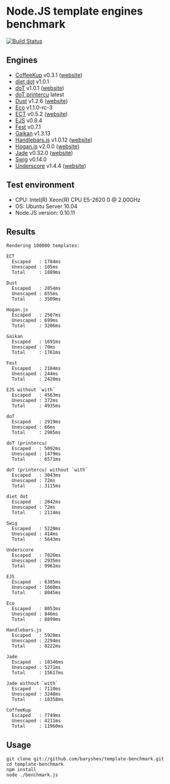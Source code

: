 # Node.JS template engines benchmark
[![Build Status](https://api.travis-ci.org/philippsimon/template-benchmark.png)](https://travis-ci.org/philippsimon/template-benchmark)

## Engines

- [CoffeeKup](https://github.com/mauricemach/coffeekup) v0.3.1 ([website](http://coffeekup.org/))
- [diet dot](https://github.com/jamescostian/diet-dot) v1.0.1
- [doT](https://github.com/olado/doT) v1.0.1 ([website](http://olado.github.com/doT/))
- [doT printercu](https://github.com/printercu/doT) latest
- [Dust](https://github.com/linkedin/dustjs) v1.2.6 ([website](http://linkedin.github.com/dustjs/))
- [Eco](https://github.com/sstephenson/eco) v1.1.0-rc-3
- [ECT](https://github.com/baryshev/ect) v0.5.2 ([website](http://ectjs.com/))
- [EJS](https://github.com/visionmedia/ejs) v0.8.4
- [Fest](https://github.com/mailru/fest) v0.7.1
- [Gaikan](https://github.com/Deathspike/gaikan) v1.3.13
- [Handlebars.js](https://github.com/wycats/handlebars.js/) v1.0.12 ([website](http://handlebarsjs.com/))
- [Hogan.js](https://github.com/twitter/hogan.js) v2.0.0 ([website](http://twitter.github.com/hogan.js/))
- [Jade](https://github.com/visionmedia/jade) v0.32.0 ([website](http://jade-lang.com/))
- [Swig](https://github.com/paularmstrong/swig) v0.14.0
- [Underscore](https://github.com/documentcloud/underscore) v1.4.4 ([website](http://underscorejs.org/))

## Test environment

- CPU: Intel(R) Xeon(R) CPU E5-2620 0 @ 2.00GHz
- OS: Ubuntu Server 10.04
- Node.JS version: 0.10.11

## Results

```
Rendering 100000 templates:

ECT
  Escaped   : 1784ms
  Unescaped : 105ms
  Total     : 1889ms

Dust
  Escaped   : 2854ms
  Unescaped : 655ms
  Total     : 3509ms

Hogan.js
  Escaped   : 2507ms
  Unescaped : 699ms
  Total     : 3206ms

Gaikan
  Escaped   : 1691ms
  Unescaped : 70ms
  Total     : 1761ms

Fest
  Escaped   : 2184ms
  Unescaped : 244ms
  Total     : 2428ms

EJS without `with`
  Escaped   : 4563ms
  Unescaped : 372ms
  Total     : 4935ms

doT
  Escaped   : 2919ms
  Unescaped : 66ms
  Total     : 2985ms

doT (printercu)
  Escaped   : 5092ms
  Unescaped : 1479ms
  Total     : 6571ms

doT (printercu) without `with`
  Escaped   : 3043ms
  Unescaped : 72ms
  Total     : 3115ms

diet dot
  Escaped   : 2042ms
  Unescaped : 72ms
  Total     : 2114ms

Swig
  Escaped   : 5229ms
  Unescaped : 414ms
  Total     : 5643ms

Underscore
  Escaped   : 7026ms
  Unescaped : 2935ms
  Total     : 9961ms

EJS
  Escaped   : 6385ms
  Unescaped : 1660ms
  Total     : 8045ms

Eco
  Escaped   : 8053ms
  Unescaped : 846ms
  Total     : 8899ms

Handlebars.js
  Escaped   : 5928ms
  Unescaped : 2294ms
  Total     : 8222ms

Jade
  Escaped   : 10346ms
  Unescaped : 5271ms
  Total     : 15617ms

Jade without `with`
  Escaped   : 7110ms
  Unescaped : 3248ms
  Total     : 10358ms

CoffeeKup
  Escaped   : 7749ms
  Unescaped : 4211ms
  Total     : 11960ms
```

## Usage

	git clone git://github.com/baryshev/template-benchmark.git
	cd template-benchmark
	npm install
	node ./benchmark.js
